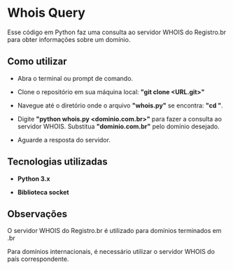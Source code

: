 # Whois Query

Esse código em Python faz uma consulta ao servidor WHOIS do Registro.br para obter informações sobre um domínio.

## Como utilizar

- Abra o terminal ou prompt de comando.

- Clone o repositório em sua máquina local: __"git clone <URL.git>"__

- Navegue até o diretório onde o arquivo __"whois.py"__ se encontra: __"cd <seu-repositorio>"__.

- Digite __"python whois.py <dominio.com.br>"__ para fazer a consulta ao servidor WHOIS. Substitua __"dominio.com.br"__ pelo domínio desejado.

- Aguarde a resposta do servidor.

## Tecnologias utilizadas

- __Python 3.x__

- __Biblioteca socket__

## Observações

O servidor WHOIS do Registro.br é utilizado para domínios terminados em .br

Para domínios internacionais, é necessário utilizar o servidor WHOIS do país correspondente.
